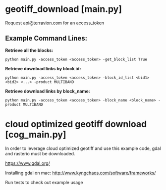 geotiff_download [main.py]
====================

Request api@terravion.com for an access_token

## Example Command Lines:

**Retrieve all the blocks:**

`python main.py -access_token <access_token> -get_block_list True`

**Retrieve download links by block id:**

`python main.py -access_token <access_token> -block_id_list <bid1> <bid2> <...> -product MULTIBAND`

**Retrieve download links by block_name:**

`python main.py -access_token <access_token> -block_name <block_name> -product MULTIBAND`


cloud optimized geotiff download [cog_main.py]
====================

In order to leverage cloud optimized geotiff and use this example code, gdal and rasterio must be downloaded. 

https://www.gdal.org/


Installing gdal on mac:
http://www.kyngchaos.com/software/frameworks/


Run tests to check out example usage